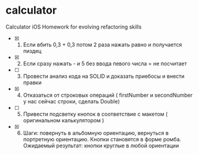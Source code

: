 # calculator
Calculator iOS
Homework for evolving refactoring skills

- [x] 1. Если вбить 0,3 + 0,3  потом 2 раза нажать равно и получается пиздец
- [x] 2. Если сразу нажать - и 5 без ввода певого числа = не посчитает
- [ ] 3. Провести анализ кода на SOLID и доказать приебосы и внести правки
- [x] 4. Отказаться от строковых операций ( firstNumber и secondNumber у нас сейчас строки, сделать Double)
- [ ] 5. Привести подсветку кнопок в соответствие с макетом ( оригинальном калькулятором )
- [x] 6. Шаги: повернуть в альбомную ориентацию, вернуться в портретную ориентацию. Кнопки становятся в форме ромба. Ожидаемый результат: кнопки круглые в любой ориентации
